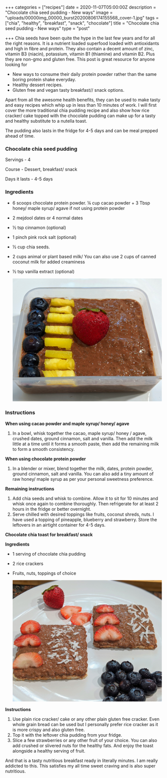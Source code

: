 +++
categories = ["recipes"]
date = 2020-11-07T05:00:00Z
description = "Chocolate chia seed pudding - New ways"
image = "uploads/00000img_00000_burst20200806174155568_cover-1.jpg"
tags = ["chia", "healthy", "breakfast", "snack", "chocolate"]
title = "Chocolate chia seed pudding - New ways"
type = "post"

+++
Chia seeds have been quite the hype in the last few years and for all the right reasons. It is a nutrient loaded superfood loaded with antioxidants and high in fibre and protein. They also contain a decent amount of zinc, vitamin B3 (niacin), potassium, vitamin B1 (thiamine) and vitamin B2. Plus they are non-gmo and gluten free. This post is great resource for anyone looking for

* New ways to consume their daily protein powder rather than the same boring protein shake everyday.
* Healthy dessert recipes.
* Gluten free and vegan tasty breakfast// snack options.

Apart from all the awesome health benefits, they can be used to make tasty and easy recipes which whip up in less than 10 minutes of work. I will first cover the more traditional chia pudding recipe and also show how rice cracker/ cake topped with the chocolate pudding can make up for a tasty and healthy substitute to a nutella toast.

The pudding also lasts in the fridge for 4-5 days and can be meal prepped ahead of time.

### **Chocolate chia seed pudding**

Servings - 4

Course - Dessert, breakfast/ snack

Days it lasts - 4-5 days

### **Ingredients**

* 6 scoops chocolate protein powder. ¼ cup cacao powder + 3 Tbsp honey/ maple syrup/ agave if not using protein powder
* 2 mejdool dates or 4 normal dates
* ½ tsp cinnamon (optional)
* 1 pinch pink rock salt (optional)
* ½ cup chia seeds.
* 2 cups animal or plant based milk/ You can also use 2 cups of canned coconut milk for added creaminess
* ½ tsp vanilla extract (optional)

  ![](uploads/00100dportrait_00100_burst20200806180209155_cover-1.jpg)

### Instructions

**When using cacao powder and maple syrup/ honey/ agave**

1. In a bowl, whisk together the cacao, maple syrup/ honey / agave, crushed dates, ground cinnamon, salt and vanilla. Then add the milk little at a time until it forms a smooth paste, then add the remaining milk to form a smooth consistency.

**When using chocolate protein powder**

1. In a blender or mixer, blend together the milk, dates, protein powder, ground cinnamon, salt and vanilla. You can also add a tiny amount of raw honey/ maple syrup as per your personal sweetness preference.

**Remaining instructions**

1. Add chia seeds and whisk to combine. Allow it to sit for 10 minutes and whisk once again to combine thoroughly. Then refrigerate for at least 2 hours in the fridge or better overnight.
2. Serve chilled with desired toppings like fruits, coconut shreds, nuts. I have used a topping of pineapple, blueberry and strawberry. Store the leftovers in an airtight container for 4-5 days.

**Chocolate chia toast for breakfast/ snack**

**Ingredients**

* 1 serving of chocolate chia pudding
* 2 rice crackers
* Fruits, nuts, toppings of choice

  ![](uploads/00100dportrait_00100_burst20200806174106573_cover-1.jpg)

**Instructions**

1. Use plain rice cracker/ cake or any other plain gluten free cracker. Even whole grain bread can be used but I personally prefer rice cracker as it is more crispy and also gluten free.
2. Top it with the leftover chia pudding from your fridge.
3. Slice a few strawberries or any other fruit of your choice. You can also add crushed or slivered nuts for the healthy fats. And enjoy the toast alongside a healthy serving of fruit.

And that is a tasty nutritious breakfast ready in literally minutes. I am really addicted to this. This satisfies my all time sweet craving and is also super nutritious.